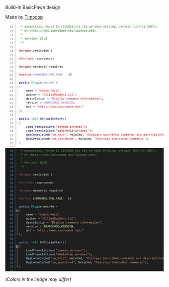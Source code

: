 Build-in BasicPawn design

Made by [Timocop](https://github.com/Timocop)

![](SourcePawn_Syntax.png)
![](SourcePawn_SyntaxDark.png)

*(Colors in the image may differ)*
